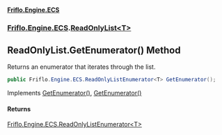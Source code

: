 #### [Friflo.Engine.ECS](index.md 'index')
### [Friflo.Engine.ECS](Friflo.Engine.ECS.md 'Friflo.Engine.ECS').[ReadOnlyList&lt;T&gt;](ReadOnlyList_T_.md 'Friflo.Engine.ECS.ReadOnlyList<T>')

## ReadOnlyList<T>.GetEnumerator() Method

Returns an enumerator that iterates through the list.

```csharp
public Friflo.Engine.ECS.ReadOnlyListEnumerator<T> GetEnumerator();
```

Implements [GetEnumerator()](https://docs.microsoft.com/en-us/dotnet/api/System.Collections.Generic.IEnumerable-1.GetEnumerator 'System.Collections.Generic.IEnumerable`1.GetEnumerator'), [GetEnumerator()](https://docs.microsoft.com/en-us/dotnet/api/System.Collections.IEnumerable.GetEnumerator 'System.Collections.IEnumerable.GetEnumerator')

#### Returns
[Friflo.Engine.ECS.ReadOnlyListEnumerator&lt;](ReadOnlyListEnumerator_T_.md 'Friflo.Engine.ECS.ReadOnlyListEnumerator<T>')[T](ReadOnlyList_T_.md#Friflo.Engine.ECS.ReadOnlyList_T_.T 'Friflo.Engine.ECS.ReadOnlyList<T>.T')[&gt;](ReadOnlyListEnumerator_T_.md 'Friflo.Engine.ECS.ReadOnlyListEnumerator<T>')